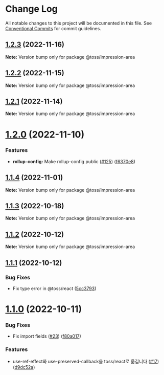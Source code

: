 # Change Log

All notable changes to this project will be documented in this file.
See [Conventional Commits](https://conventionalcommits.org) for commit guidelines.

## [1.2.3](https://github.com/toss/slash/compare/@toss/impression-area@1.2.2...@toss/impression-area@1.2.3) (2022-11-16)

**Note:** Version bump only for package @toss/impression-area





## [1.2.2](https://github.com/toss/slash/compare/@toss/impression-area@1.2.1...@toss/impression-area@1.2.2) (2022-11-15)

**Note:** Version bump only for package @toss/impression-area





## [1.2.1](https://github.com/toss/slash/compare/@toss/impression-area@1.2.0...@toss/impression-area@1.2.1) (2022-11-14)

**Note:** Version bump only for package @toss/impression-area





# [1.2.0](https://github.com/toss/slash/compare/@toss/impression-area@1.1.4...@toss/impression-area@1.2.0) (2022-11-10)


### Features

* **rollup-config:** Make rollup-config public ([#125](https://github.com/toss/slash/issues/125)) ([f6370e8](https://github.com/toss/slash/commit/f6370e8c4b0fa926e923b518c26b7071ee0e53da))





## [1.1.4](https://github.com/toss/slash/compare/@toss/impression-area@1.1.3...@toss/impression-area@1.1.4) (2022-11-01)

**Note:** Version bump only for package @toss/impression-area





## [1.1.3](https://github.com/toss/slash/compare/@toss/impression-area@1.1.2...@toss/impression-area@1.1.3) (2022-10-18)

**Note:** Version bump only for package @toss/impression-area





## [1.1.2](https://github.com/toss/slash/compare/@toss/impression-area@1.1.1...@toss/impression-area@1.1.2) (2022-10-12)

**Note:** Version bump only for package @toss/impression-area





## [1.1.1](https://github.com/toss/slash/compare/@toss/impression-area@1.1.0...@toss/impression-area@1.1.1) (2022-10-12)


### Bug Fixes

* Fix type error in @toss/react ([5cc3793](https://github.com/toss/slash/commit/5cc37936e8739204f32f9f50ee61570b758343f8))





# [1.1.0](https://github.com/toss/slash/compare/@toss/impression-area@1.0.0...@toss/impression-area@1.1.0) (2022-10-11)


### Bug Fixes

* Fix import fields ([#23](https://github.com/toss/slash/issues/23)) ([f80a017](https://github.com/toss/slash/commit/f80a017724b897fb8eaf7a8d7f51c666e66261c0))


### Features

* use-ref-effect와 use-preserved-callback을 toss/react로 옮깁니다 ([#17](https://github.com/toss/slash/issues/17)) ([d9dc52a](https://github.com/toss/slash/commit/d9dc52a092d317fc873a0c41de96296f442756d8))
